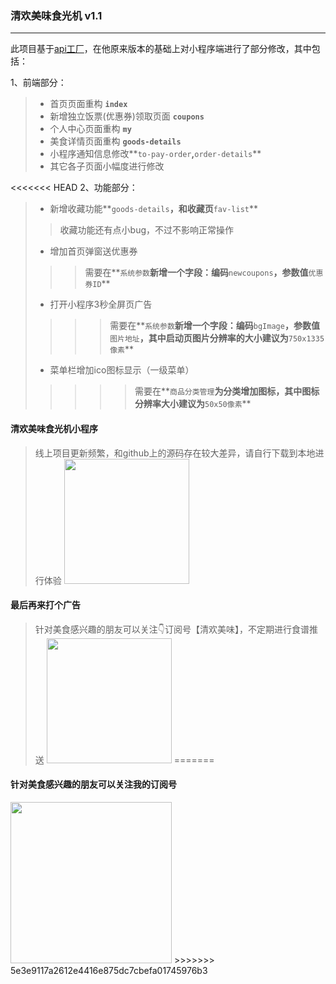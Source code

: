 ### 清欢美味食光机 v1.1
------
此项目基于[api工厂](https://www.it120.cc)，在他原来版本的基础上对小程序端进行了部分修改，其中包括：

1、前端部分：
> * 首页页面重构 **`index`**
> * 新增独立饭票(优惠券)领取页面 **`coupons`**
> * 个人中心页面重构 **`my`**
> * 美食详情页面重构 **`goods-details`**
> * 小程序通知信息修改**`to-pay-order`**,**`order-details`**
> * 其它各子页面小幅度进行修改

<<<<<<< HEAD
2、功能部分：
> * 新增收藏功能**`goods-details`**，和收藏页**`fav-list`**
>> 收藏功能还有点小bug，不过不影响正常操作
> * 增加首页弹窗送优惠券
>>> 需要在**`系统参数`**新增一个字段：编码**`newcoupons`**，参数值**`优惠券ID`**
> * 打开小程序3秒全屏页广告
>>>> 需要在**`系统参数`**新增一个字段：编码**`bgImage`**，参数值**`图片地址`**，其中启动页图片分辨率的大小建议为**`750x1335像素`**
> * 菜单栏增加ico图标显示（一级菜单）
>>>>> 需要在**`商品分类管理`**为分类增加图标，其中图标分辨率大小建议为**`50x50像素`**


#### 清欢美味食光机小程序
>线上项目更新频繁，和github上的源码存在较大差异，请自行下载到本地进行体验
><img src="https://cdn.it120.cc/apifactory/2018/02/12/4abe53582c924e4901bdf9257e585ed2.jpg" width="200"/>

#### 最后再来打个广告
>针对美食感兴趣的朋友可以关注👇订阅号【清欢美味】，不定期进行食谱推送
><img src="https://cdn.it120.cc/apifactory/2018/01/31/9058ca58e9225ab2755c789066988dc4.jpg" width="200"/>
=======
#### 针对美食感兴趣的朋友可以关注我的订阅号
<img src="https://cdn.it120.cc/apifactory/2018/01/31/9058ca58e9225ab2755c789066988dc4.jpg" width="258"/>
>>>>>>> 5e3e9117a2612e4416e875dc7cbefa01745976b3
